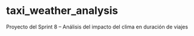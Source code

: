# taxi_weather_analysis
Proyecto del Sprint 8 – Análisis del impacto del clima en duración de viajes
